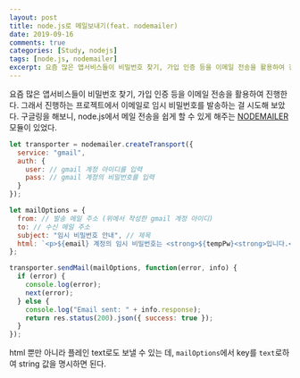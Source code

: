 ```yaml
---
layout: post
title: node.js로 메일보내기(feat. nodemailer)
date: 2019-09-16
comments: true
categories: [Study, nodejs]
tags: [node.js, nodemailer]
excerpt: 요즘 많은 앱서비스들이 비밀번호 찾기, 가입 인증 등을 이메일 전송을 활용하여 진행한다. 그래서 진행하는 프로젝트에서 이메일로 임시 비밀번호를 발송하는 걸 시도해 보았다.
---
```


요즘 많은 앱서비스들이 비밀번호 찾기, 가입 인증 등을 이메일 전송을 활용하여 진행한다. 그래서 진행하는 프로젝트에서 이메일로 임시 비밀번호를 발송하는 걸 시도해 보았다. 구글링을 해보니, node.js에서 메일 전송을 쉽게 할 수 있게 해주는 [NODEMAILER](https://community.nodemailer.com/) 모듈이 있었다.

```javascript
let transporter = nodemailer.createTransport({
  service: "gmail",
  auth: {
    user: // gmail 계정 아이디를 입력
    pass: // gmail 계정의 비밀번호를 입력
  }
});

let mailOptions = {
  from: // 발송 메일 주소 (위에서 작성한 gmail 계정 아이디)
  to: // 수신 메일 주소
  subject: "임시 비밀번호 안내", // 제목
  html: `<p>${email} 계정의 임시 비밀번호는 <strong>${tempPw}<strong>입니다.</p>` // html body
};

transporter.sendMail(mailOptions, function(error, info) {
  if (error) {
    console.log(error);
    next(error);
  } else {
    console.log("Email sent: " + info.response);
    return res.status(200).json({ success: true });
  }
});
```

html 뿐만 아니라 플레인 text로도 보낼 수 있는 데, `mailOptions`에서 key를 `text`로하여 string 값을 명시하면 된다.
